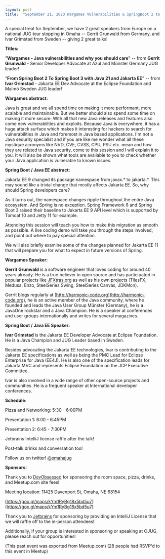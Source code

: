 ```yaml
---
layout: post
title:  "September 21, 2023 Wargames Vulnerabilities & SpringBoot 2 to 3 w/ Gerrit Grunwald & Ivar Grimstad"
---
```


A special treat for September, we have 2 great speakers from Europe on a national JUG tour stopping in Omaha -- Gerrit Grunwald from Germany, and Ivar Grimstad from Sweden -- giving 2 great talks!

**Titles:**

"**Wargames - Java vulnerabilities and why you should care**" -- from **Gerrit Grunwald** \- Senior Developer Advocate at Azul and Münster Germany JUG leader\!

"**From Spring Boot 2 To Spring Boot 3 with Java 21 and Jakarta EE**" -- from **Ivar Grimstad** \- Jakarta EE Dev Advocate at the Eclipse Foundation and Malmö Sweden JUG leader\!

**Wargames abstract:**

Java is great and we all spend time on making it more performant, more scalable and maintainable. But we better should also spend some time on making it more secure. With all that new Java releases and features also come new vulnerabilities and exploits. Because Java is everywhere, it has a huge attack surface which makes it interesting for hackers to search for vulnerabilities in Java and foremost in Java based applications. I'm not a Java security specialist and if you are like me wonder what all these mystique acronyms like NVD, CVE, CVSS, CPU, PSU etc. mean and how they are related to Java security, come to this session and I will explain it to you. It will also be shown what tools are available to you to check whether your Java application is vulnerable to known issues.

**Spring Boot / Java EE abstract:**

Jakarta EE 9 changed its package namespace from javax.\* to jakarta.\*. This may sound like a trivial change that mostly affects Jakarta EE. So, why should Spring developers care?

As it turns out, the namespace changes ripple throughout the entire Java ecosystem. And Spring is no exception. Spring Framework 6 and Spring Boot 3 raised their baseline to Jakarta EE 9 API level which is supported by Tomcat 10 and Jetty 11 for example.

Attending this session will teach you how to make this migration as smooth as possible. A live coding demo will take you through the steps involved, and point out where to pay special attention.

We will also briefly examine some of the changes planned for Jakarta EE 11 that will prepare you for what to expect in future versions of Spring.

**Wargames Speaker:**

**Gerrit Grunwald** is a software engineer that loves coding for around 40 years already. He is a true believer in open source and has participated in popular projects like [JFXtras.org](JFXtras.org) as well as his own projects (TilesFX, Medusa, Enzo, SteelSeries Swing, SteelSeries Canvas, JDKMon).

Gerrit blogs regularly at [http://harmonic-code.org](http://harmonic-code.org), he is an active member of the Java community, where he founded and leads the Java User Group Münster (Germany), he is a JavaOne rockstar and a Java Champion. He is a speaker at conferences and user groups internationally and writes for several magazines.

**Spring Boot / Java EE Speaker:**

**Ivar Grimstad** is the Jakarta EE Developer Advocate at Eclipse Foundation. He is a Java Champion and JUG Leader based in Sweden.

Besides advocating the Jakarta EE technologies, Ivar is contributing to the Jakarta EE specifications as well as being the PMC Lead for Eclipse Enterprise for Java (EE4J). He is also one of the specification leads for Jakarta MVC and represents Eclipse Foundation on the JCP Executive Committee.

Ivar is also involved in a wide range of other open-source projects and communities. He is a frequent speaker at International developer conferences.

**Schedule:**

Pizza and Networking: 5:30 - 6:00PM

Presentation 1: 6:00 - 6:45PM

Presentation 2: 6:45 - 7:30PM

Jetbrains IntelliJ license raffle after the talk!

Post-talk drinks and conversation too!

Follow us on twitter! [@omahajug](https://twitter.com/omahajug/)

**Sponsors:**

Thank you to [DevObsessed](https://www.devobsessed.com/) for sponsoring the room space, pizza, drinks, and Meetup.com site fees!

Meeting location: 11425 Davenport St, Omaha, NE 68154

[https://goo.gl/maps/kYm1RyBg18x5bd5u7](https://goo.gl/maps/kYm1RyBg18x5bd5u7)

Thank you to [Jetbrains](https://www.jetbrains.com/idea/) for sponsoring by providing an IntelliJ License that we will raffle off to the in-person attendees!

Additionally, if your group is interested in sponsoring or speaking at OJUG, please reach out for opportunities!

(This past event was exported from Meetup.com)
(28 people had RSVP'd to this event in Meetup)